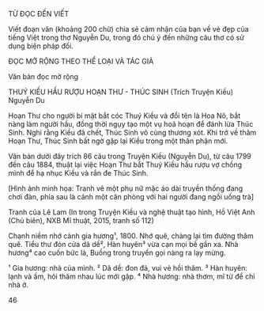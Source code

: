 TỪ ĐỌC ĐẾN VIẾT

Viết đoạn văn (khoảng 200 chữ) chia sẻ cảm nhận của bạn về vẻ đẹp của tiếng Việt trong thơ Nguyễn Du, trong đó chú ý đến những câu thơ có sử dụng biện pháp đối.

ĐỌC MỞ RỘNG THEO THỂ LOẠI VÀ TÁC GIẢ

Văn bản đọc mở rộng

THUÝ KIỀU HẦU RƯỢU HOẠN THƯ - THÚC SINH
(Trích Truyện Kiều)
Nguyễn Du

Hoạn Thư cho người bí mật bắt cóc Thuý Kiều và đổi tên là Hoa Nô, bắt nàng làm người hầu, đồng thời ngụy tạo một vụ hoả hoạn để đánh lừa Thúc Sinh. Nghi rằng Kiều đã chết, Thúc Sinh vô cùng thương xót. Khi trở về thăm Hoạn Thư, Thúc Sinh bất ngờ gặp lại Kiều trong một thân phận mới.

Văn bản dưới đây trích 86 câu trong Truyện Kiều (Nguyễn Du), từ câu 1799 đến câu 1884, thuật lại việc Hoạn Thư bắt Thuý Kiều hầu rượu vợ chồng mình để hạ nhục Kiều và rắn đe Thúc Sinh.

[Hình ảnh minh họa: Tranh vẽ một phụ nữ mặc áo dài truyền thống đang chơi đàn, phía sau là cảnh một căn phòng với hai người đang ngồi uống trà]

Tranh của Lê Lam
(In trong Truyện Kiều và nghệ thuật tạo hình, Hồ Việt Anh (Chủ biên), NXB Mĩ thuật, 2015, tranh số 112)

Chạnh niềm nhớ cảnh gia hương¹,
1800.     Nhớ quê, chàng lại tìm đường thăm quê.
Tiểu thư đón cửa dã dề²,
Hàn huyên³ vừa cạn mọi bề gần xa.
Nhà hương⁴ cao cuốn bức là,
Buồng trong truyền gọi nàng ra lạy mừng.

¹ Gia hương: nhà của mình.
² Dã dề: đon đả, vui vẻ hồi thăm.
³ Hàn huyên: lạnh và ấm, hỏi thăm nhau lúc mới gặp.
⁴ Nhà hương: nhà thơm, mĩ từ để chỉ nhà ở.

46